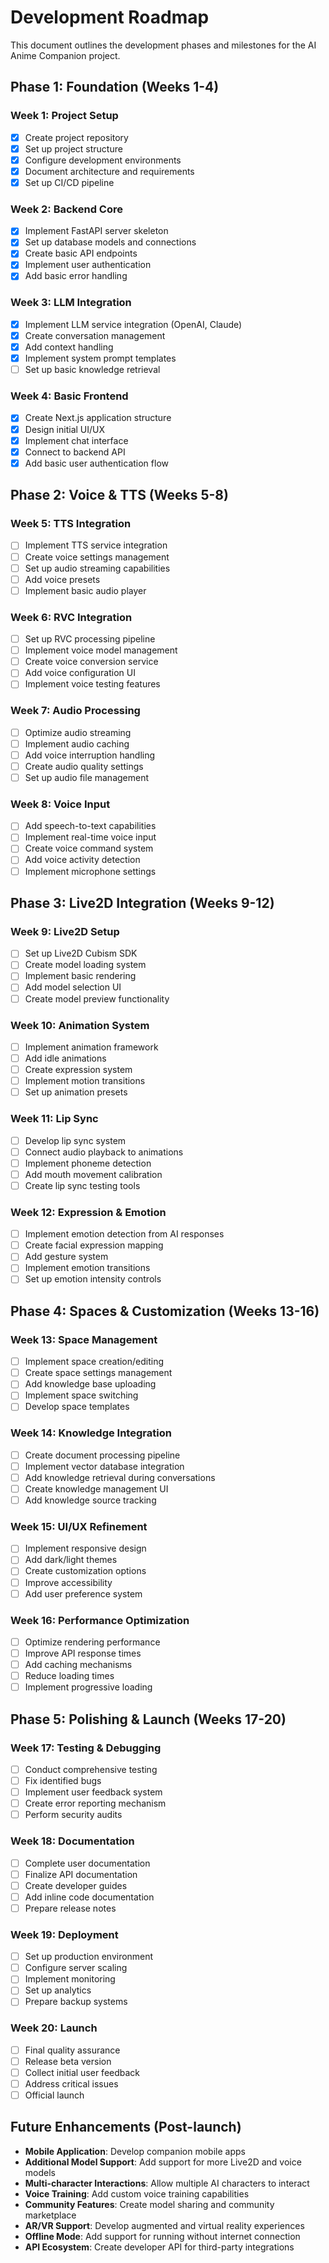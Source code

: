 # Development Roadmap

This document outlines the development phases and milestones for the AI Anime Companion project.

## Phase 1: Foundation (Weeks 1-4)

### Week 1: Project Setup
- [x] Create project repository
- [x] Set up project structure
- [x] Configure development environments
- [x] Document architecture and requirements
- [x] Set up CI/CD pipeline

### Week 2: Backend Core
- [x] Implement FastAPI server skeleton
- [x] Set up database models and connections
- [x] Create basic API endpoints
- [x] Implement user authentication
- [x] Add basic error handling

### Week 3: LLM Integration
- [x] Implement LLM service integration (OpenAI, Claude)
- [x] Create conversation management
- [x] Add context handling
- [x] Implement system prompt templates
- [ ] Set up basic knowledge retrieval

### Week 4: Basic Frontend
- [x] Create Next.js application structure
- [x] Design initial UI/UX
- [x] Implement chat interface
- [x] Connect to backend API
- [x] Add basic user authentication flow

## Phase 2: Voice & TTS (Weeks 5-8)

### Week 5: TTS Integration
- [ ] Implement TTS service integration
- [ ] Create voice settings management
- [ ] Set up audio streaming capabilities
- [ ] Add voice presets
- [ ] Implement basic audio player

### Week 6: RVC Integration
- [ ] Set up RVC processing pipeline
- [ ] Implement voice model management
- [ ] Create voice conversion service
- [ ] Add voice configuration UI
- [ ] Implement voice testing features

### Week 7: Audio Processing
- [ ] Optimize audio streaming
- [ ] Implement audio caching
- [ ] Add voice interruption handling
- [ ] Create audio quality settings
- [ ] Set up audio file management

### Week 8: Voice Input
- [ ] Add speech-to-text capabilities
- [ ] Implement real-time voice input
- [ ] Create voice command system
- [ ] Add voice activity detection
- [ ] Implement microphone settings

## Phase 3: Live2D Integration (Weeks 9-12)

### Week 9: Live2D Setup
- [ ] Set up Live2D Cubism SDK
- [ ] Create model loading system
- [ ] Implement basic rendering
- [ ] Add model selection UI
- [ ] Create model preview functionality

### Week 10: Animation System
- [ ] Implement animation framework
- [ ] Add idle animations
- [ ] Create expression system
- [ ] Implement motion transitions
- [ ] Set up animation presets

### Week 11: Lip Sync
- [ ] Develop lip sync system
- [ ] Connect audio playback to animations
- [ ] Implement phoneme detection
- [ ] Add mouth movement calibration
- [ ] Create lip sync testing tools

### Week 12: Expression & Emotion
- [ ] Implement emotion detection from AI responses
- [ ] Create facial expression mapping
- [ ] Add gesture system
- [ ] Implement emotion transitions
- [ ] Set up emotion intensity controls

## Phase 4: Spaces & Customization (Weeks 13-16)

### Week 13: Space Management
- [ ] Implement space creation/editing
- [ ] Create space settings management
- [ ] Add knowledge base uploading
- [ ] Implement space switching
- [ ] Develop space templates

### Week 14: Knowledge Integration
- [ ] Create document processing pipeline
- [ ] Implement vector database integration
- [ ] Add knowledge retrieval during conversations
- [ ] Create knowledge management UI
- [ ] Add knowledge source tracking

### Week 15: UI/UX Refinement
- [ ] Implement responsive design
- [ ] Add dark/light themes
- [ ] Create customization options
- [ ] Improve accessibility
- [ ] Add user preference system

### Week 16: Performance Optimization
- [ ] Optimize rendering performance
- [ ] Improve API response times
- [ ] Add caching mechanisms
- [ ] Reduce loading times
- [ ] Implement progressive loading

## Phase 5: Polishing & Launch (Weeks 17-20)

### Week 17: Testing & Debugging
- [ ] Conduct comprehensive testing
- [ ] Fix identified bugs
- [ ] Implement user feedback system
- [ ] Create error reporting mechanism
- [ ] Perform security audits

### Week 18: Documentation
- [ ] Complete user documentation
- [ ] Finalize API documentation
- [ ] Create developer guides
- [ ] Add inline code documentation
- [ ] Prepare release notes

### Week 19: Deployment
- [ ] Set up production environment
- [ ] Configure server scaling
- [ ] Implement monitoring
- [ ] Set up analytics
- [ ] Prepare backup systems

### Week 20: Launch
- [ ] Final quality assurance
- [ ] Release beta version
- [ ] Collect initial user feedback
- [ ] Address critical issues
- [ ] Official launch

## Future Enhancements (Post-launch)

- **Mobile Application**: Develop companion mobile apps
- **Additional Model Support**: Add support for more Live2D and voice models
- **Multi-character Interactions**: Allow multiple AI characters to interact
- **Voice Training**: Add custom voice training capabilities
- **Community Features**: Create model sharing and community marketplace
- **AR/VR Support**: Develop augmented and virtual reality experiences
- **Offline Mode**: Add support for running without internet connection
- **API Ecosystem**: Create developer API for third-party integrations 